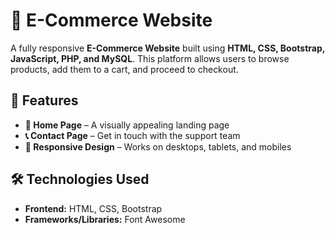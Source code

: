 # 🛒 E-Commerce Website

A fully responsive **E-Commerce Website** built using **HTML, CSS, Bootstrap, JavaScript, PHP, and MySQL**. This platform allows users to browse products, add them to a cart, and proceed to checkout.

## 🚀 Features
- **📌 Home Page** – A visually appealing landing page
- **📞 Contact Page** – Get in touch with the support team
- **🎨 Responsive Design** – Works on desktops, tablets, and mobiles  


## 🛠️ Technologies Used

- **Frontend:** HTML, CSS, Bootstrap
- **Frameworks/Libraries:**  Font Awesome  
